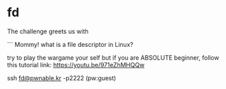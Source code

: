 <h1>fd</h1>
<p>The challenge greets us with</p>
```
Mommy! what is a file descriptor in Linux?

try to play the wargame your self but if you are ABSOLUTE beginner, follow this tutorial link:
https://youtu.be/971eZhMHQQw

ssh fd@pwnable.kr -p2222 (pw:guest)
```
